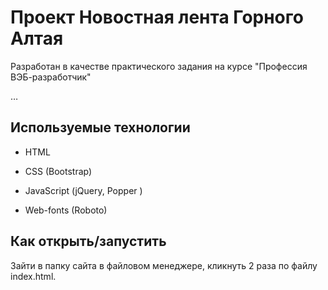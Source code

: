 # Проект Новостная лента Горного Алтая

Разработан в качестве практического задания на курсе "Профессия ВЭБ-разработчик"

…

## Используемые технологии

* HTML

* CSS (Bootstrap)

* JavaScript (jQuery, Popper )

* Web-fonts (Roboto)

## Как открыть/запустить

Зайти в папку сайта в файловом менеджере, кликнуть 2 раза по файлу index.html.
